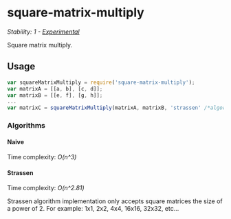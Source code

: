 # square-matrix-multiply

_Stability: 1 - [Experimental](https://github.com/tristanls/stability-index#stability-1---experimental)_

Square matrix multiply.

## Usage

```javascript
var squareMatrixMultiply = require('square-matrix-multiply');
var matrixA = [[a, b], [c, d]];
var matrixB = [[e, f], [g, h]];
...
var matrixC = squareMatrixMultiply(matrixA, matrixB, 'strassen' /*algorithm selector (default: naive)*/);
```

### Algorithms

#### Naive 

Time complexity: _O(n^3)_

#### Strassen 

Time complexity: _O(n^2.81)_

Strassen algorithm implementation only accepts square matrices the size of a power of 2. For example: 1x1, 2x2, 4x4, 16x16, 32x32, etc...